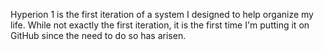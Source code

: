 Hyperion 1 is the first iteration of a system I designed to help organize my life. While not exactly the first iteration, it is the first time I'm putting it on GitHub since the need to do so has arisen. 
